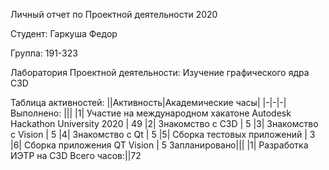 Личный отчет по Проектной деятельности 2020

Студент: Гаркуша Федор

Группа: 191-323

Лаборатория Проектной деятельности: Изучение графического ядра C3D

Таблица активностей: 
||Активность|Академические часы|
|-|-|-|
Выполнено: |||
|1| Участие на международном хакатоне Autodesk Hackathon University 2020 | 49
|2| Знакомство с C3D | 5
|3| Знакомство с Vision | 5
|4| Знакомство с Qt | 5
|5| Сборка тестовых приложений | 3
|6| Сборка приложения QT Vision | 5
Запланировано|||
|1| Разработка ИЭТР на C3D 
Всего часов:||72
